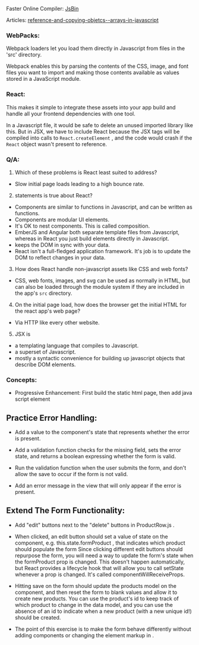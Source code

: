 Faster Online Compiler: [JsBin](https://jsbin.com/tediqajefo/edit?js,console,output)

Articles: [reference-and-copying-objetcs--arrays-in-javascript](https://dev.to/simo_benhida/reference-and-copying-objetcs--arrays-in-javascript-2h23)

### WebPacks: 
Webpack loaders let you load them directly in Javascript from files in the 'src' directory.

Webpack enables this by parsing the contents of the CSS, image, and font files you want to import and making those contents available as values stored in a JavaScript module.

### React:
This makes it simple to integrate these assets into your app build and handle all your frontend dependencies with one tool.

In a Javascript file, it would be safe to delete an unused imported library like this. But in JSX, we have to include React because the JSX tags will be compiled into calls to  `React.createElement` , and the code would crash if the  `React`  object wasn't present to reference.

### Q/A:

1. Which of these problems is React least suited to address?
- Slow initial page loads leading to a high bounce rate.

2. statements is true about React?
- Components are similar to functions in Javascript, and can be written as functions.
- Components are modular UI elements.
- It's OK to nest components. This is called composition.
- EmberJS and Angular both separate template files from Javascript, whereas in React you just build elements directly in Javascript.
- keeps the DOM in sync with your data.
- React isn't a full-fledged application framework. It's job is to update the DOM to reflect changes in your data.

3. How does React handle non-javascript assets like CSS and web fonts?
- CSS, web fonts, images, and svg can be used as normally in HTML, but can also be loaded through the module system if they are included in the app's `src` directory.

4. On the initial page load, how does the browser get the initial HTML for the react app's web page?
- Via HTTP like every other website.

5. JSX is
- a templating language that compiles to Javascript.
- a superset of Javascript.
- mostly a syntactic convenience for building up javascript objects that describe DOM elements.

### Concepts:
- Progressive Enhancement: First build the static html page, then add java script element 


## Practice Error Handling:
- Add a value to the component's state that represents whether the error is present.

- Add a validation function checks for the missing field, sets the error state, and returns a boolean expressing whether the form is valid.

- Run the validation function when the user submits the form, and don't allow the save to occur if the form is not valid.

- Add an error message in the view that will only appear if the error is present.

## Extend The Form Functionality:
- Add "edit" buttons next to the "delete" buttons in  ProductRow.js .

- When clicked, an edit button should set a value of state on the  <Products>  component, e.g.  this.state.formProduct , that indicates which product should populate the form  Since clicking different edit buttons should repurpose the form, you will need a way to update the form's state when the  formProduct  prop is changed. This doesn't happen automatically, but React provides a lifecycle hook that will allow you to call  setState  whenever a prop is changed. It's called componentWillReceiveProps.

- Hitting save on the form should update the products model on the  <Products>  component, and then reset the form to blank values and allow it to create new products. You can use the product's id to keep track of which product to change in the data model, and you can use the absence of an id to indicate when a new product (with a new unique id!) should be created.

- The point of this exercise is to make the form behave differently without adding components or changing the element markup in  <ProductForm> .
